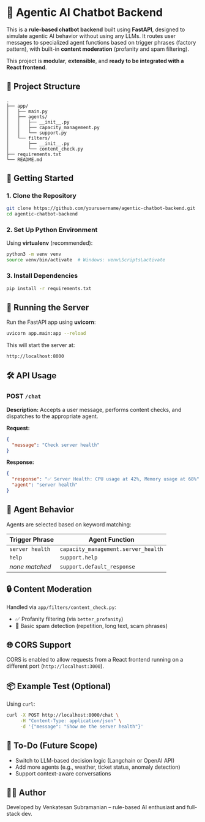 # 🧠 Agentic AI Chatbot Backend

This is a **rule-based chatbot backend** built using **FastAPI**, designed to simulate agentic AI behavior without using any LLMs. It routes user messages to specialized agent functions based on trigger phrases (factory pattern), with built-in **content moderation** (profanity and spam filtering).

This project is **modular**, **extensible**, and **ready to be integrated with a React frontend**.

## 📁 Project Structure

```
.
├── app/
│   ├── main.py
│   ├── agents/
│   │   ├── __init__.py
│   │   ├── capacity_management.py
│   │   └── support.py
│   └── filters/
│       ├── __init__.py
│       └── content_check.py
├── requirements.txt
└── README.md
```

## 🚀 Getting Started

### 1. Clone the Repository

```bash
git clone https://github.com/yourusername/agentic-chatbot-backend.git
cd agentic-chatbot-backend
```

### 2. Set Up Python Environment

Using **virtualenv** (recommended):

```bash
python3 -m venv venv
source venv/bin/activate  # Windows: venv\Scripts\activate
```

### 3. Install Dependencies

```bash
pip install -r requirements.txt
```

## 🧪 Running the Server

Run the FastAPI app using **uvicorn**:

```bash
uvicorn app.main:app --reload
```

This will start the server at:

```
http://localhost:8000
```

## 🛠 API Usage

### POST `/chat`

**Description:** Accepts a user message, performs content checks, and dispatches to the appropriate agent.

**Request:**
```json
{
  "message": "Check server health"
}
```

**Response:**
```json
{
  "response": "✅ Server Health: CPU usage at 42%, Memory usage at 68%",
  "agent": "server health"
}
```

## 🧹 Agent Behavior

Agents are selected based on keyword matching:

| Trigger Phrase    | Agent Function                       |
|------------------|--------------------------------------|
| `server health`  | `capacity_management.server_health`  |
| `help`           | `support.help`                       |
| *none matched*   | `support.default_response`           |

## 🔒 Content Moderation

Handled via `app/filters/content_check.py`:
- ✅ Profanity filtering (via `better_profanity`)
- 🚫 Basic spam detection (repetition, long text, scam phrases)

## 🌐 CORS Support

CORS is enabled to allow requests from a React frontend running on a different port (`http://localhost:3000`).

## 📦 Example Test (Optional)

Using `curl`:
```bash
curl -X POST http://localhost:8000/chat \
     -H "Content-Type: application/json" \
     -d '{"message": "Show me the server health"}'
```

## 📌 To-Do (Future Scope)

- Switch to LLM-based decision logic (Langchain or OpenAI API)
- Add more agents (e.g., weather, ticket status, anomaly detection)
- Support context-aware conversations

## 🧑‍💻 Author

Developed by Venkatesan Subramanian – rule-based AI enthusiast and full-stack dev.
